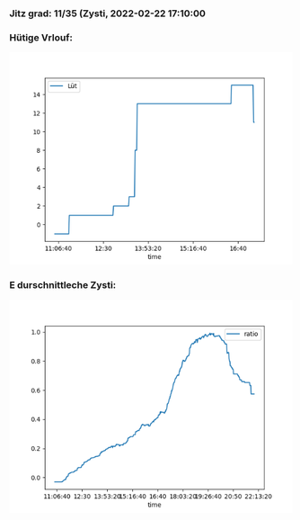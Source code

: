 ### Jitz grad: 11/35 (Zysti, 2022-02-22 17:10:00

### Hütige Vrlouf:
![Graph](Today.png)

### E durschnittleche Zysti:
![Graph](Zysti.png)